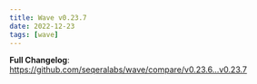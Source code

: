 ```yaml
---
title: Wave v0.23.7
date: 2022-12-23
tags: [wave]
---
```


**Full Changelog**: https://github.com/seqeralabs/wave/compare/v0.23.6...v0.23.7
